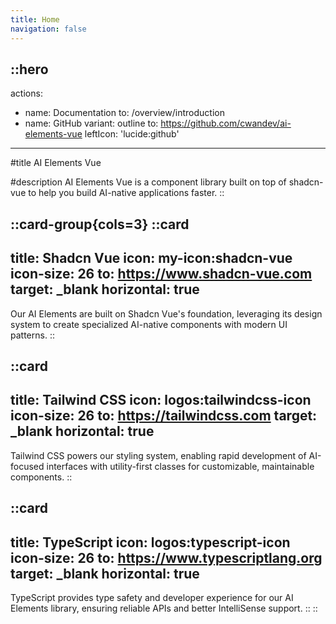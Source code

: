 ```yaml
---
title: Home
navigation: false
---
```


::hero
---
actions:
  - name: Documentation
    to: /overview/introduction
  - name: GitHub
    variant: outline
    to: https://github.com/cwandev/ai-elements-vue
    leftIcon: 'lucide:github'
---

#title
AI Elements Vue

#description
AI Elements Vue is a component library built on top of shadcn-vue to help you build AI-native applications faster.
::

::card-group{cols=3}
  ::card
  ---
  title: Shadcn Vue
  icon: my-icon:shadcn-vue
  icon-size: 26
  to: https://www.shadcn-vue.com
  target: _blank
  horizontal: true
  ---
  Our AI Elements are built on Shadcn Vue's foundation, leveraging its design system to create specialized AI-native components with modern UI patterns.
  ::

  ::card
  ---
  title: Tailwind CSS
  icon: logos:tailwindcss-icon
  icon-size: 26
  to: https://tailwindcss.com
  target: _blank
  horizontal: true
  ---
  Tailwind CSS powers our styling system, enabling rapid development of AI-focused interfaces with utility-first classes for customizable, maintainable components.
  ::

  ::card
  ---
  title: TypeScript
  icon: logos:typescript-icon
  icon-size: 26
  to: https://www.typescriptlang.org
  target: _blank
  horizontal: true
  ---
  TypeScript provides type safety and developer experience for our AI Elements library, ensuring reliable APIs and better IntelliSense support.
  ::
::
